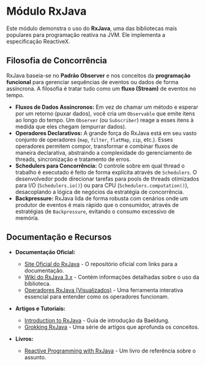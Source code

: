 # Módulo RxJava

Este módulo demonstra o uso do **RxJava**, uma das bibliotecas mais populares para programação reativa na JVM. Ele implementa a especificação ReactiveX.

## Filosofia de Concorrência

RxJava baseia-se no **Padrão Observer** e nos conceitos da **programação funcional** para gerenciar sequências de eventos ou dados de forma assíncrona. A filosofia é tratar tudo como um **fluxo (Stream)** de eventos no tempo.

-   **Fluxos de Dados Assíncronos:** Em vez de chamar um método e esperar por um retorno (puxar dados), você cria um `Observable` que emite itens ao longo do tempo. Um `Observer` (ou `Subscriber`) reage a esses itens à medida que eles chegam (empurrar dados).
-   **Operadores Declarativos:** A grande força do RxJava está em seu vasto conjunto de operadores (`map`, `filter`, `flatMap`, `zip`, etc.). Esses operadores permitem compor, transformar e combinar fluxos de maneira declarativa, abstraindo a complexidade do gerenciamento de threads, sincronização e tratamento de erros.
-   **Schedulers para Concorrência:** O controle sobre em qual thread o trabalho é executado é feito de forma explícita através de `Schedulers`. O desenvolvedor pode direcionar tarefas para pools de threads otimizados para I/O (`Schedulers.io()`) ou para CPU (`Schedulers.computation()`), desacoplando a lógica de negócios da estratégia de concorrência.
-   **Backpressure:** RxJava lida de forma robusta com cenários onde um produtor de eventos é mais rápido que o consumidor, através de estratégias de `Backpressure`, evitando o consumo excessivo de memória.

## Documentação e Recursos

-   **Documentação Oficial:**
    -   [Site Oficial do RxJava](https://github.com/ReactiveX/RxJava) - O repositório oficial com links para a documentação.
    -   [Wiki do RxJava 3.x](https://github.com/ReactiveX/RxJava/wiki) - Contém informações detalhadas sobre o uso da biblioteca.
    -   [Operadores RxJava (Visualizados)](https://rxmarbles.com/) - Uma ferramenta interativa essencial para entender como os operadores funcionam.

-   **Artigos e Tutoriais:**
    -   [Introduction to RxJava](https://www.baeldung.com/rx-java) - Guia de introdução da Baeldung.
    -   [Grokking RxJava](https://www.inthelou.pe/grokking-rxjava/) - Uma série de artigos que aprofunda os conceitos.

-   **Livros:**
    -   [Reactive Programming with RxJava](https://www.oreilly.com/library/view/reactive-programming-with/9781491931646/) - Um livro de referência sobre o assunto.
